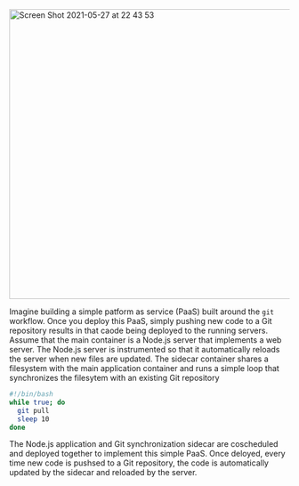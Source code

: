 <img width="521" alt="Screen Shot 2021-05-27 at 22 43 53" src="https://user-images.githubusercontent.com/12546802/119836932-1b7cb500-bf3d-11eb-82ed-4ed273590101.png">

Imagine building a simple patform as service (PaaS) built around the `git` workflow. Once you deploy this PaaS, simply pushing new code to a Git repository results in that caode being deployed to the running servers. Assume that the main container is a Node.js server that implements a web server. The Node.js server is instrumented so that it automatically reloads the server when new files are updated. The sidecar container shares a filesystem with the main application container and runs a simple loop that synchronizes the filesytem with an existing Git repository

```bash
#!/bin/bash
while true; do
  git pull
  sleep 10
done
```
The Node.js application and Git synchronization sidecar are coscheduled and deployed together to implement this simple PaaS. Once deloyed, every time new code is pushsed to a Git repository, the code is automatically updated by the sidecar and reloaded by the server.
